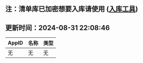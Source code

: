 ## 注：清单库已加密想要入库请使用 ([入库工具](https://github.com/BlankTMing/ManifestAutoUpdate/releases))

## 更新时间：2024-08-31 22:08:46
| AppID | 名称 | 类型  |
| :-------------------- | :----------------------------- | :----------- |
| 无 | 无 | 无 |
